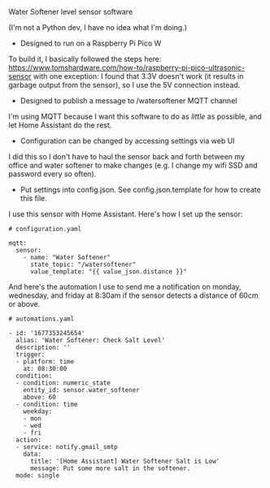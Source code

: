 Water Softener level sensor software

(I'm not a Python dev, I have no idea what I'm doing.)

* Designed to run on a Raspberry Pi Pico W

To build it, I basically followed the steps here: https://www.tomshardware.com/how-to/raspberry-pi-pico-ultrasonic-sensor with
one exception: I found that 3.3V doesn't work (it results in garbage output from the sensor), so I use the 5V connection instead.

* Designed to publish a message to /watersoftener MQTT channel

I'm using MQTT because I want this software to do as *little* as possible, and let Home Assistant do the rest.

* Configuration can be changed by accessing settings via web UI

I did this so I don't have to haul the sensor back and forth between my office and water softener to make changes (e.g. I change my wifi SSD and password every so often).

* Put settings into config.json. See config.json.template for how to create this file.

I use this sensor with Home Assistant. Here's how I set up the sensor:

```
# configuration.yaml

mqtt:
  sensor:
    - name: "Water Softener"
      state_topic: "/watersoftener"
      value_template: "{{ value_json.distance }}"
```

And here's the automation I use to send me a notification
on monday, wednesday, and friday at 8:30am if the sensor
detects a distance of 60cm or above.

```
# automations.yaml

- id: '1677353245654'
  alias: 'Water Softener: Check Salt Level'
  description: ''
  trigger:
  - platform: time
    at: 08:30:00
  condition:
  - condition: numeric_state
    entity_id: sensor.water_softener
    above: 60
  - condition: time
    weekday:
    - mon
    - wed
    - fri
  action:
  - service: notify.gmail_smtp
    data:
      title: '[Home Assistant] Water Softener Salt is Low'
      message: Put some more salt in the softener.
  mode: single
```

